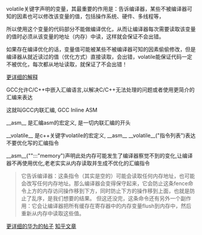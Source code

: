 volatile关键字声明的变量，其最重要的作用是：告诉编译器，某些不被编译器可知的因素也可以修改该变量的值，包括操作系统、硬件、多线程等，

所以使用这个变量的代码部分不能做编译优化，从而让编译器每次需要读取该变量的值时必须从该变量的地址（内存）中读，这样就会保证不会出错。

如果存在编译优化的话，变量值可能被某些不被编译器可知的因素偷偷修改，但是编译器从就近读过的值（优化方式）直接读取，会出错，volatile能保证代码一定不被优化，每次都从地址读取，就保证了不会出错！

[更详细的解释](https://www.huaweicloud.com/articles/e4e3ee53e594c40a9ad3da9687f94bc7.html)


GCC允许C/C++中嵌入汇编语言,以解决C/C++无法处理的问题或者使用更简介的汇编来表达

这就叫GCC内联汇编, GCC Inline ASM

\_\_asm\_\_ 是汇编asm的宏定义, 是一切内联汇编的开头

\_\_volatile\_\_ 是c++关键字volatile的宏定义, \_\_asm\_\_ \_\_volatile\_\_("指令列表")表达不要优化写的汇编指令

\_\_asm\_\_("":::"memory")声明此处内存可能发生了编译器察觉不到的变化,让编译器不再使用优化,老老实实从内存读取并生成不优化的汇编指令

> 它告诉编译器：这条指令（其实是空的）可能会读取任何内存地址，也可能会改写任何内存地址。那么编译器会变得保守起来，它会防止这条fence命令上方的内存访问操作移到下方，同时防止下方的操作移到上面，也就是防止了乱序，是我们想要的结果。
> 但这还没完，这条命令还有另外一个副作用：它会让编译器把所有缓存在寄存器中的内存变量flush到内存中，然后重新从内存中读取这些值。

[更详细的华为的帖子](https://www.huaweicloud.com/articles/fa8106916385898e3449b3ed7586f94e.html)
[知乎文章](https://zhuanlan.zhihu.com/p/41872203)

